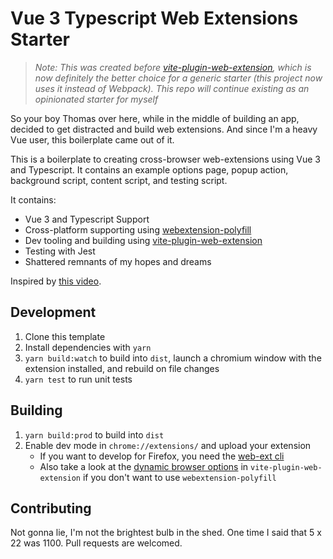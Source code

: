 # Vue 3 Typescript Web Extensions Starter

> *Note: This was created before [vite-plugin-web-extension](vite-plugin-web-extension), which is now definitely the better choice for a generic starter (this project now uses it instead of Webpack). This repo will continue existing as an opinionated starter for myself*

So your boy Thomas over here, while in the middle of building an app, decided to get distracted and build web extensions. And since I'm a heavy Vue user, this boilerplate came out of it.

This is a boilerplate to creating cross-browser web-extensions using Vue 3 and Typescript. It contains an example options page, popup action, background script, content script, and testing script.

It contains:

- Vue 3 and Typescript Support
- Cross-platform supporting using [webextension-polyfill](https://github.com/mozilla/webextension-polyfill)
- Dev tooling and building using [vite-plugin-web-extension](https://github.com/aklinker1/vite-plugin-web-extension)
- Testing with Jest
- Shattered remnants of my hopes and dreams

Inspired by [this video](https://www.youtube.com/watch?v=kYl271X2LNA).

## Development

1. Clone this template
2. Install dependencies with `yarn`
3. `yarn build:watch` to build into `dist`, launch a chromium window with the extension installed, and rebuild on file changes
4. `yarn test` to run unit tests

## Building

1. `yarn build:prod` to build into `dist`
2. Enable dev mode in `chrome://extensions/` and upload your extension
    - If you want to develop for Firefox, you need the [web-ext cli](https://extensionworkshop.com/documentation/develop/web-ext-command-reference/)
    - Also take a look at the [dynamic browser options](https://vite-plugin-web-extension.aklinker1.io/guide/configuration.html#browser-specific-manifest-fields) in `vite-plugin-web-extension` if you don't want to use `webextension-polyfill`

## Contributing

Not gonna lie, I'm not the brightest bulb in the shed. One time I said that 5 x 22 was 1100. Pull requests are welcomed.